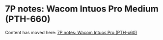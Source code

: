 # 7P notes: Wacom Intuos Pro Medium (PTH-660)

Content has moved here: [7P notes: Wacom Intuos Pro (PTH-x60)](7p-notes-wacom-pth-x60.md)&#x20;



